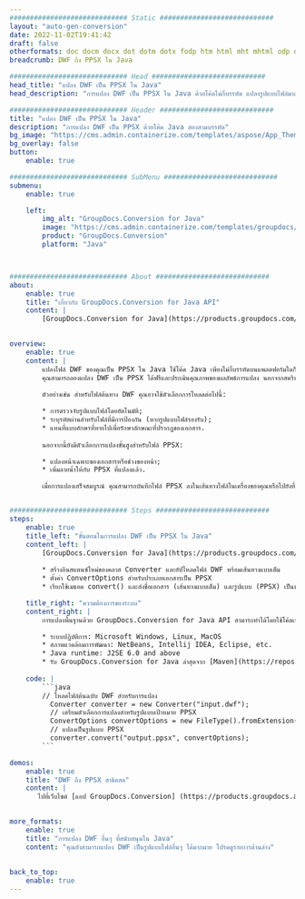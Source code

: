 ```yaml
---
############################# Static ############################
layout: "auto-gen-conversion"
date: 2022-11-02T19:41:42
draft: false
otherformats: doc docm docx dot dotm dotx fodp htm html mht mhtml odp odt otp pot potm potx pps ppsm ppsx ppt pptm pptx rtf
breadcrumb: DWF ถึง PPSX ใน Java

############################# Head ############################
head_title: "แปลง DWF เป็น PPSX ใน Java"
head_description: "การแปลง DWF เป็น PPSX ใน Java ด้วยโค้ดไม่กี่บรรทัด แปลงรูปแบบไฟล์มากกว่า 160 รูปแบบโดยใช้ API การแปลงเอกสาร GroupDocs สำหรับ Java"

############################# Header ############################
title: "แปลง DWF เป็น PPSX ใน Java"
description: "การแปลง DWF เป็น PPSX ด้วยโค้ด Java สองสามบรรทัด"
bg_image: "https://cms.admin.containerize.com/templates/aspose/App_Themes/V3/images/bg/header1.png"
bg_overlay: false
button:
    enable: true

############################# SubMenu ############################
submenu:
    enable: true

    left:
        img_alt: "GroupDocs.Conversion for Java"
        image: "https://cms.admin.containerize.com/templates/groupdocs/images/product-logos/90x90-noborder/groupdocs-conversion-java.png"
        product: "GroupDocs.Conversion"
        platform: "Java"



############################# About ############################
about:
    enable: true
    title: "เกี่ยวกับ GroupDocs.Conversion for Java API"
    content: |
        [GroupDocs.Conversion for Java](https://products.groupdocs.com/conversion/java/) คือ API การแปลงรูปแบบไฟล์ขั้นสูงสำหรับการแปลงระหว่างรูปภาพยอดนิยมและรูปแบบเอกสาร เช่น Microsoft Office, OpenDocument, PDF, HTML, อีเมล, CAD และอีกมากมายด้วยโค้ดเพียงไม่กี่บรรทัด API ดั้งเดิมจะตรวจหารูปแบบของเอกสารต้นฉบับโดยอัตโนมัติและเสนอตัวเลือกมากมายสำหรับการปรับแต่งเอกสารที่แปลงแล้ว นอกจากฟังก์ชันดึงข้อมูลจากเอกสารแล้ว ยังรองรับการแคชผลลัพธ์การแปลงไปยังดิสก์ภายในเครื่องโดยค่าเริ่มต้น อย่างไรก็ตาม พื้นที่จัดเก็บแคชทุกประเภทสามารถรองรับได้โดยใช้อินเทอร์เฟซที่เหมาะสม เช่น Amazon S3, Dropbox, Google Drive, Windows Azure, Reddis หรืออื่นๆ
    

overview:
    enable: true
    content: |
        แปลงไฟล์ DWF ของคุณเป็น PPSX ใน Java ใช้โค้ด Java เพียงไม่กี่บรรทัดบนแพลตฟอร์มใดก็ได้ที่คุณเลือก เช่น Windows, Linux, macOS
        คุณสามารถลองแปลง DWF เป็น PPSX ได้ฟรีและประเมินคุณภาพของผลลัพธ์การแปลง นอกจากสคริปต์การแปลงไฟล์อย่างง่ายแล้ว คุณยังสามารถลองใช้ตัวเลือกที่ซับซ้อนยิ่งขึ้นในการโหลดไฟล์ต้นฉบับ DWF และจัดเก็บเอาต์พุต PPSX 
        
        ตัวอย่างเช่น สำหรับไฟล์ต้นทาง DWF คุณอาจใช้ตัวเลือกการโหลดต่อไปนี้:

        * การตรวจจับรูปแบบไฟล์โดยอัตโนมัติ;
        * ระบุรหัสผ่านสำหรับไฟล์ที่มีการป้องกัน (หากรูปแบบไฟล์รองรับ);
        * แทนที่แบบอักษรที่หายไปเพื่อรักษาลักษณะที่ปรากฏของเอกสาร.
        
        นอกจากนี้ยังมีตัวเลือกการแปลงขั้นสูงสำหรับไฟล์ PPSX:

        * แปลงหน้าเฉพาะของเอกสารหรือช่วงของหน้า;
        * เพิ่มลายน้ำให้กับ PPSX ที่แปลงแล้ว.

        เมื่อการแปลงเสร็จสมบูรณ์ คุณสามารถบันทึกไฟล์ PPSX ลงในเส้นทางไฟล์ในเครื่องของคุณหรือไปยังที่เก็บข้อมูลของบุคคลที่สาม เช่น FTP, Amazon S3, Google Drive, Dropbox เป็นต้น โปรดทราบ - เพื่อแปลง DWF ใน PPSX คุณไม่จำเป็นต้องติดตั้งซอฟต์แวร์เพิ่มเติมใดๆ เช่น MS Office, Open Office, Adobe Acrobat Reader เป็นต้น


############################# Steps ############################
steps:
    enable: true
    title_left: "ขั้นตอนในการแปลง DWF เป็น PPSX ใน Java"
    content_left: |
        [GroupDocs.Conversion for Java](https://products.groupdocs.com/conversion/java/) ช่วยให้นักพัฒนาแปลงไฟล์ DWF เป็น PPSX ได้อย่างง่ายดายด้วยโค้ดไม่กี่บรรทัด
        
        * สร้างอินสแตนซ์ใหม่ของคลาส Converter และอัปโหลดไฟล์ DWF พร้อมเส้นทางแบบเต็ม
        * ตั้งค่า ConvertOptions สำหรับประเภทเอกสารเป็น PPSX
        * เรียกใช้เมธอด convert() และส่งชื่อเอกสาร (เส้นทางแบบเต็ม) และรูปแบบ (PPSX) เป็นพารามิเตอร์

    title_right: "ความต้องการของระบบ"
    content_right: |
        การแปลงพื้นฐานด้วย GroupDocs.Conversion for Java API สามารถทำได้โดยใช้โค้ดเพียงไม่กี่บรรทัด API ของเราได้รับการสนับสนุนบนแพลตฟอร์มและระบบปฏิบัติการหลักทั้งหมด ก่อนดำเนินการโค้ดด้านล่าง ตรวจสอบให้แน่ใจว่าคุณได้ติดตั้งข้อกำหนดเบื้องต้นต่อไปนี้ไว้ในระบบของคุณแล้ว

        * ระบบปฏิบัติการ: Microsoft Windows, Linux, MacOS
        * สภาพแวดล้อมการพัฒนา: NetBeans, Intellij IDEA, Eclipse, etc.
        * Java runtime: J2SE 6.0 and above
        * รับ GroupDocs.Conversion for Java ล่าสุดจาก [Maven](https://repository.groupdocs.com/webapp/#/artifacts/browse/tree/General/repo/com/groupdocs/groupdocs-conversion)
         
    code: |
        ```java    
        // โหลดไฟล์ต้นฉบับ DWF สำหรับการแปลง
          Converter converter = new Converter("input.dwf");
          // เตรียมตัวเลือกการแปลงสำหรับรูปแบบเป้าหมาย PPSX
          ConvertOptions convertOptions = new FileType().fromExtension("ppsx").getConvertOptions();
          // แปลงเป็นรูปแบบ PPSX
          converter.convert("output.ppsx", convertOptions);
        ```

demos:
    enable: true
    title: "DWF ถึง PPSX สาธิตสด"
    content: |
       ไปที่เว็บไซต์ [แอป GroupDocs.Conversion] (https://products.groupdocs.app/conversion/family) แล้วลองแปลง DWF เป็น PPSX ทันที การสาธิตฟรีมีประโยชน์ดังต่อไปนี้
          

more_formats:
    enable: true
    title: "การแปลง DWF อื่นๆ ที่สนับสนุนใน Java"
    content: "คุณยังสามารถแปลง DWF เป็นรูปแบบไฟล์อื่นๆ ได้มากมาย โปรดดูรายการด้านล่าง"
       
       
back_to_top:
    enable: true
---
```

